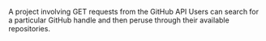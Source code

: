 A project involving GET requests from the GitHub API
Users can search for a particular GitHub handle 
and then peruse through their available repositories.